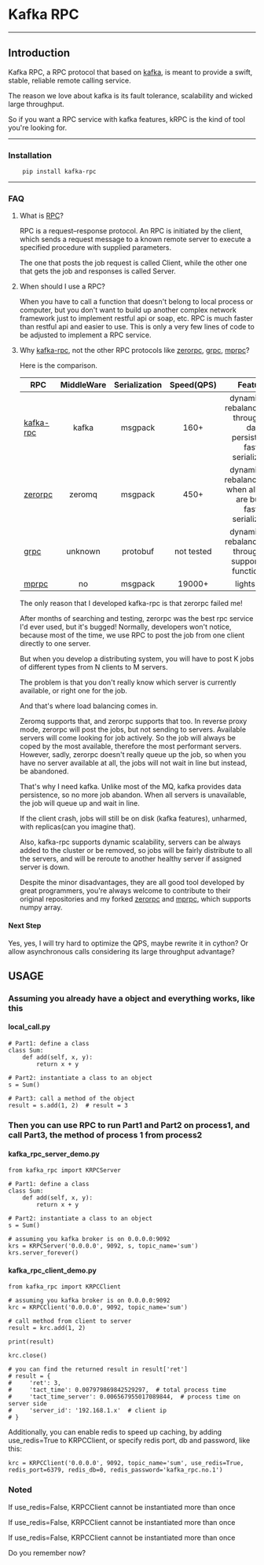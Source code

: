 # Kafka RPC

---

## Introduction

Kafka RPC, a RPC protocol that based on [kafka](https://kafka.apache.org/), is meant to provide a swift, stable, reliable remote calling service.

The reason we love about kafka is its fault tolerance, scalability and wicked large throughput.

So if you want a RPC service with kafka features, kRPC is the kind of tool you're looking for.

---

### Installation
        
        pip install kafka-rpc

---

### FAQ

1. What is [RPC](https://en.wikipedia.org/wiki/Remote_procedure_call)?

   RPC is a request–response protocol. An RPC is initiated by the client, which sends a request message to a known remote server to execute a specified procedure with supplied parameters.

   The one that posts the job request is called Client, while the other one that gets the job and responses is called Server.

2. When should I use a RPC?

   When you have to call a function that doesn't belong to local process or computer, but you don't want to build up another complex network framework just to implement restful api or soap, etc.
   RPC is much faster than restful api and easier to use. This is only a very few lines of code to be adjusted to implement a RPC service.

3. Why [kafka-rpc](https://github.com/zylo117/kafka-rpc/), not the other RPC protocols like [zerorpc](https://github.com/0rpc/zerorpc-python), [grpc](https://github.com/grpc/grpc), [mprpc](https://github.com/studio-ousia/mprpc)?

   Here is the comparison.

   | RPC                                               | MiddleWare | Serialization | Speed(QPS) |                                     Features                                     |
   | ------------------------------------------------- | :--------: | :-----------: | :--------: | :------------------------------------------------------------------------------: |
   | [kafka-rpc](https://github.com/zylo117/kafka-rpc/)          |   kafka    |    msgpack    |    160+    | dynamic load rebalance, large throughput, data persistence, faster serialization |
   | [zerorpc](https://github.com/0rpc/zerorpc-python) |   zeromq   |    msgpack    |    450+    |  dynamic load rebalance(failed when all server are busy), faster serialization   |
   | [grpc](https://github.com/grpc/grpc)              |  unknown   |   protobuf    | not tested |       dynamic load rebalance, large throughput, support only function rpc        |
   | [mprpc](https://github.com/studio-ousia/mprpc)    |     no     |    msgpack    |   19000+   |                                    lightspeed                                    |

   The only reason that I developed kafka-rpc is that zerorpc failed me!

   After months of searching and testing, zerorpc was the best rpc service I'd ever used, but it's bugged!
   Normally, developers won't notice, because most of the time, we use RPC to post the job from one client directly to one server.

   But when you develop a distributing system, you will have to post K jobs of different types from N clients to M servers.

   The problem is that you don't really know which server is currently available, or right one for the job.

   And that's where load balancing comes in.

   Zeromq supports that, and zerorpc supports that too. In reverse proxy mode, zerorpc will post the jobs, but not sending to servers. Available servers will come looking for job actively. So the job will always be coped by the most available, therefore the most performant servers. However, sadly, zerorpc doesn't really queue up the job, so when you have no server available at all, the jobs will not wait in line but instead, be abandoned.

   That's why I need kafka. Unlike most of the MQ, kafka provides data persistence, so no more job abandon. When all servers is unavailable, the job will queue up and wait in line.

   If the client crash, jobs will still be on disk (kafka features), unharmed, with replicas(can you imagine that).

   Also, kafka-rpc supports dynamic scalability, servers can be always added to the cluster or be removed, so jobs will be fairly distribute to all the servers, and will be reroute to another healthy server if assigned server is down.

   Despite the minor disadvantages, they are all good tool developed by great programmers, you're always welcome to contribute to their original repositories and my forked [zerorpc](https://github.com/zylo117/zerorpc-python) and [mprpc](https://github.com/zylo117/mprpc), which supports numpy array.

#### Next Step

Yes, yes, I will try hard to optimize the QPS, maybe rewrite it in cython? Or allow asynchronous calls considering its large throughput advantage?
  
## USAGE

### Assuming you already have a object and everything works, like this

#### local_call.py

    # Part1: define a class
    class Sum:
        def add(self, x, y):
            return x + y

    # Part2: instantiate a class to an object
    s = Sum()

    # Part3: call a method of the object
    result = s.add(1, 2)  # result = 3

### Then you can use RPC to run Part1 and Part2 on process1, and call Part3, the method of process 1 from process2

#### kafka_rpc_server_demo.py

    from kafka_rpc import KRPCServer

    # Part1: define a class
    class Sum:
        def add(self, x, y):
            return x + y

    # Part2: instantiate a class to an object
    s = Sum()

    # assuming you kafka broker is on 0.0.0.0:9092
    krs = KRPCServer('0.0.0.0', 9092, s, topic_name='sum')
    krs.server_forever()

#### kafka_rpc_client_demo.py

    from kafka_rpc import KRPCClient

    # assuming you kafka broker is on 0.0.0.0:9092
    krc = KRPCClient('0.0.0.0', 9092, topic_name='sum')
    
    # call method from client to server
    result = krc.add(1, 2)
    
    print(result)
    
    krc.close()

    # you can find the returned result in result['ret']
    # result = {
    #     'ret': 3,
    #     'tact_time': 0.007979869842529297,  # total process time
    #     'tact_time_server': 0.006567955017089844,  # process time on server side
    #     'server_id': '192.168.1.x'  # client ip
    # }

Additionally, you can enable redis to speed up caching, by adding use_redis=True to KRPCClient, or specify redis port, db and password, like this:

    krc = KRPCClient('0.0.0.0', 9092, topic_name='sum', use_redis=True, redis_port=6379, redis_db=0, redis_password='kafka_rpc.no.1')

### Noted

If use_redis=False, KRPCClient cannot be instantiated more than once

If use_redis=False, KRPCClient cannot be instantiated more than once

If use_redis=False, KRPCClient cannot be instantiated more than once

Do you remember now?
